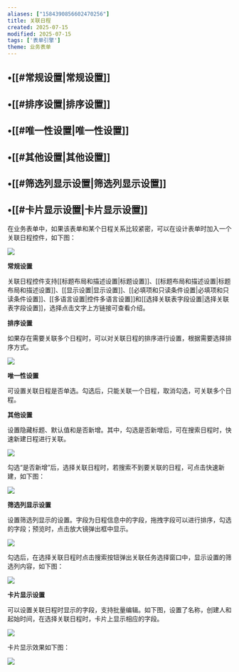 ```yaml
---
aliases: ["1584390856602470256"]
title: 关联日程
created: 2025-07-15
modified: 2025-07-15
tags: ['表单引擎']
theme: 业务表单
---
```


## •[[#常规设置|常规设置]]

## •[[#排序设置|排序设置]]

## •[[#唯一性设置|唯一性设置]]

## •[[#其他设置|其他设置]]

## •[[#筛选列显示设置|筛选列显示设置]]

## •[[#卡片显示设置|卡片显示设置]]

在业务表单中，如果该表单和某个日程关系比较紧密，可以在设计表单时加入一个关联日程控件，如下图：

![](a430ed9a36a293adcddf0aff1c267d8c.jpg)

**常规设置**

关联日程控件支持[[标题布局和描述设置|标题设置]]、[[标题布局和描述设置|标题布局和描述设置]]、[[显示设置|显示设置]]、[[必填项和只读条件设置|必填项和只读条件设置]]、[[多语言设置|控件多语言设置]]和[[选择关联表字段设置|选择关联表字段设置]]，选择点击文字上方链接可查看介绍。

**排序设置**

如果存在需要关联多个日程时，可以对关联日程的排序进行设置，根据需要选择排序方式。

![](c3d848f977cbc90cfd645d2f56c0835d.jpg)

**唯一性设置**

可设置关联日程是否单选。勾选后，只能关联一个日程，取消勾选，可关联多个日程。

**其他设置**

设置隐藏标题、默认值和是否新增。其中，勾选是否新增后，可在搜索日程时，快速新建日程进行关联。

![](3eb2e8edee3437d972fa532b0eec1df2.jpg)

勾选“是否新增”后，选择关联日程时，若搜索不到要关联的日程，可点击快速新建，如下图：

![](7eb11823d42dafa4e40a23493eaff70e.jpg)

**筛选列显示设置**

设置筛选列显示的设置。字段为日程信息中的字段，拖拽字段可以进行排序，勾选的字段；预览时，点击放大镜弹出框中显示。

![](25cd75d8b03b2c09a56c40a6d423fac9.jpg)

勾选后，在选择关联日程时点击搜索按钮弹出关联任务选择窗口中，显示设置的筛选列内容，如下图：

![](622f141f60d8bd8923191a6ddd0f3b30.jpg)

**卡片显示设置**

可以设置关联日程时显示的字段，支持批量编辑。如下图，设置了名称，创建人和起始时间，在选择关联日程时，卡片上显示相应的字段。

![](26a2e13ded71e69f45d1390b1ebf34bf.jpg)

卡片显示效果如下图：

![](e2969d9935a5c312c872cc0f24b39c98.jpg)